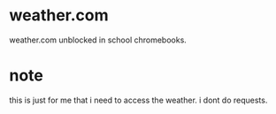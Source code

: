 # weather.com
weather.com unblocked in school chromebooks.
# note
this is just for me that i need to access the weather.
i dont do requests.
